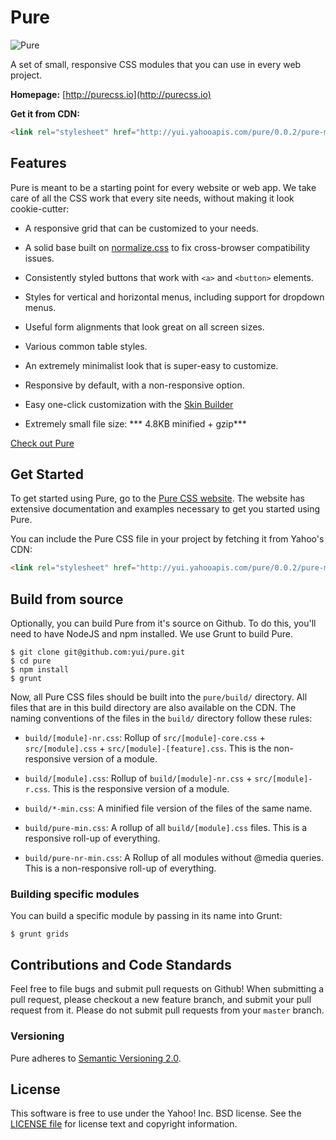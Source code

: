 Pure
====

![Pure](http://f.cl.ly/items/281x142x250t0W3g1H14/pure.jpg)

A set of small, responsive CSS modules that you can use in every web project.

**Homepage:** [http://purecss.io](http://purecss.io)

**Get it from CDN:**

```html
<link rel="stylesheet" href="http://yui.yahooapis.com/pure/0.0.2/pure-min.css">
```


## Features

Pure is meant to be a starting point for every website or web app. We take care of all the CSS work that
every site needs, without making it look cookie-cutter:

* A responsive grid that can be customized to your needs.

* A solid base built on [normalize.css](http://necolas.github.io/normalize.css/) to fix cross-browser compatibility issues.

* Consistently styled buttons that work with `<a>` and `<button>` elements.

* Styles for vertical and horizontal menus, including support for dropdown menus.

* Useful form alignments that look great on all screen sizes.

* Various common table styles.

* An extremely minimalist look that is super-easy to customize.

* Responsive by default, with a non-responsive option.

* Easy one-click customization with the [Skin Builder](http://yui.github.io/skinbuilder/?mode=pure)

* Extremely small file size: *** 4.8KB minified + gzip***

[Check out Pure](http://purecss.io)

## Get Started

To get started using Pure, go to the [Pure CSS website](http://purecss.io). The website has extensive documentation and examples necessary to get you started using Pure.

You can include the Pure CSS file in your project by fetching it from Yahoo's CDN:

```html
<link rel="stylesheet" href="http://yui.yahooapis.com/pure/0.0.2/pure-min.css">
```

## Build from source

Optionally, you can build Pure from it's source on Github. To do this, you'll need to have NodeJS and npm installed. We use Grunt to build Pure.

```shell
$ git clone git@github.com:yui/pure.git
$ cd pure
$ npm install
$ grunt
```

Now, all Pure CSS files should be built into the `pure/build/` directory. All files that are in this build directory are also available on the CDN. The naming conventions of the files in the `build/` directory follow these rules:

* `build/[module]-nr.css`: Rollup of `src/[module]-core.css` + `src/[module].css` + `src/[module]-[feature].css`. This is the non-responsive version of a module.

* `build/[module].css`: Rollup of `build/[module]-nr.css` + `src/[module]-r.css`. This is the responsive version of a module.

* `build/*-min.css`: A minified file version of the files of the same name.

* `build/pure-min.css`: A rollup of all `build/[module].css` files. This is a responsive roll-up of everything.

* `build/pure-nr-min.css`: A Rollup of all modules without @media queries. This is a non-responsive roll-up of everything.

### Building specific modules

You can build a specific module by passing in its name into Grunt:

```shell
$ grunt grids
```

## Contributions and Code Standards

Feel free to file bugs and submit pull requests on Github! When submitting a pull request, please checkout a new feature branch, and submit your pull request from it. Please do not submit pull requests from your `master` branch.

### Versioning

Pure adheres to [Semantic Versioning 2.0](http://semver.org/).

## License

This software is free to use under the Yahoo! Inc. BSD license.
See the [LICENSE file](https://github.com/yui/pure/blob/master/LICENSE.md) for license text and copyright information.
